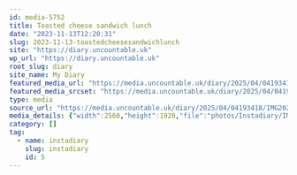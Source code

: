 ```yaml
---
id: media-5752
title: Toasted cheese sandwich lunch
date: "2023-11-13T12:20:31"
slug: 2023-11-13-toastedcheesesandwichlunch
site: "https://diary.uncountable.uk"
wp_url: "https://diary.uncountable.uk"
root_slug: diary
site_name: My Diary
featured_media_url: "https://media.uncountable.uk/diary/2025/04/04193418/IMG20231113122031-scaled.webp"
featured_media_srcset: "https://media.uncountable.uk/diary/2025/04/04193418/IMG20231113122031-300x225.webp 300w, https://media.uncountable.uk/diary/2025/04/04193418/IMG20231113122031-1024x768.webp 1024w, https://media.uncountable.uk/diary/2025/04/04193418/IMG20231113122031-150x150.webp 150w, https://media.uncountable.uk/diary/2025/04/04193418/IMG20231113122031-640x480.webp 640w, https://media.uncountable.uk/diary/2025/04/04193418/IMG20231113122031-scaled.webp 2560w"
type: media
source_url: "https://media.uncountable.uk/diary/2025/04/04193418/IMG20231113122031-scaled.webp"
media_details: {"width":2560,"height":1920,"file":"photos/Instadiary/IMG20231113122031-scaled.webp","filesize":214412,"sizes":{"medium":{"file":"IMG20231113122031-300x225.webp","width":300,"height":225,"filesize":13684,"mime_type":"image/webp","source_url":"https://media.uncountable.uk/diary/2025/04/04193418/IMG20231113122031-300x225.webp"},"large":{"file":"IMG20231113122031-1024x768.webp","width":1024,"height":768,"filesize":71862,"mime_type":"image/webp","source_url":"https://media.uncountable.uk/diary/2025/04/04193418/IMG20231113122031-1024x768.webp"},"thumbnail":{"file":"IMG20231113122031-150x150.webp","width":150,"height":150,"filesize":6488,"mime_type":"image/webp","source_url":"https://media.uncountable.uk/diary/2025/04/04193418/IMG20231113122031-150x150.webp"},"mobwidth":{"file":"IMG20231113122031-640x480.webp","width":640,"height":480,"filesize":38966,"mime_type":"image/webp","source_url":"https://media.uncountable.uk/diary/2025/04/04193418/IMG20231113122031-640x480.webp"},"full":{"file":"IMG20231113122031-scaled.webp","width":2560,"height":1920,"mime_type":"image/webp","source_url":"https://media.uncountable.uk/diary/2025/04/04193418/IMG20231113122031-scaled.webp"}},"image_meta":{"aperture":"0","credit":"","camera":"","caption":"","created_timestamp":"0","copyright":"","focal_length":"0","iso":"0","shutter_speed":"0","title":"","orientation":"0","keywords":[]},"original_image":"IMG20231113122031.webp"}
category: []
tag:
  - name: instadiary
    slug: instadiary
    id: 5
---
```


